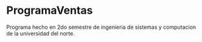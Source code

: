 # ProgramaVentas

Programa hecho en 2do semestre de ingenieria de sistemas y computacion de la universidad del norte.
